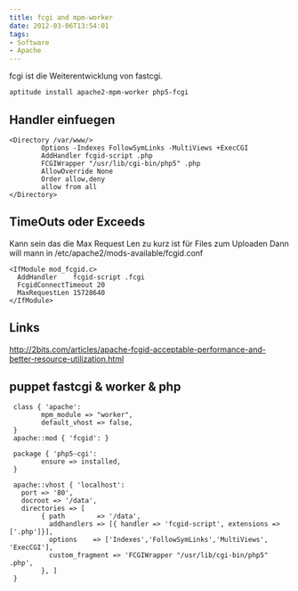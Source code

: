 ```yaml
---
title: fcgi and mpm-worker
date: 2012-03-06T13:54:01
tags: 
- Software
- Apache
---
```


fcgi ist die Weiterentwicklung von fastcgi.

    aptitude install apache2-mpm-worker php5-fcgi

## Handler einfuegen

~~~
<Directory /var/www/>
        Options -Indexes FollowSymLinks -MultiViews +ExecCGI
        AddHandler fcgid-script .php
        FCGIWrapper "/usr/lib/cgi-bin/php5" .php
        AllowOverride None
        Order allow,deny
        allow from all
</Directory>
~~~

## TimeOuts oder Exceeds

Kann sein das die Max Request Len zu kurz ist für Files zum Uploaden
Dann will mann in /etc/apache2/mods-available/fcgid.conf

~~~
<IfModule mod_fcgid.c>
  AddHandler    fcgid-script .fcgi
  FcgidConnectTimeout 20
  MaxRequestLen 15728640
</IfModule>
~~~

## Links

http://2bits.com/articles/apache-fcgid-acceptable-performance-and-better-resource-utilization.html

## puppet fastcgi & worker & php

~~~ { .puppet }
 class { 'apache':
        mpm_module => "worker",
        default_vhost => false,
 }
 apache::mod { 'fcgid': }

 package { 'php5-cgi':
        ensure => installed,
 }

 apache::vhost { 'localhost':
   port => '80',
   docroot => '/data',
   directories => [
        { path        => '/data',
          addhandlers => [{ handler => 'fcgid-script', extensions => ['.php']}],
          options    => ['Indexes','FollowSymLinks','MultiViews', 'ExecCGI'],
          custom_fragment => 'FCGIWrapper "/usr/lib/cgi-bin/php5" .php',
        }, ]
 }
~~~
